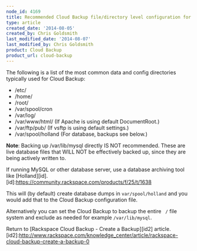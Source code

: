 ```yaml
---
node_id: 4169
title: Recommended Cloud Backup file/directory level configuration for a Linux server
type: article
created_date: '2014-08-05'
created_by: Chris Goldsmith
last_modified_date: '2014-08-07'
last_modified_by: Chris Goldsmith
product: Cloud Backup
product_url: cloud-backup
---
```


The following is a list of the most common data and config directories typically used for Cloud Backup:

* /etc/
* /home/
* /root/
* /var/spool/cron
* /var/log/
* /var/www/html/ (If Apache is using default DocumentRoot.)
* /var/ftp/pub/ (If vsftp is using default settings.)
* /var/spool/holland (For database, backups see below.)

__Note__: Backing up /var/lib/mysql directly IS NOT recommended. These are live database files that WILL NOT be effectively backed up, since they are being actively written to.

If running MySQL or other database server, use a database archiving tool like [Holland][id].
[id]:https://community.rackspace.com/products/f/25/t/1638


This will (by default) create database dumps in `var/spool/holland` and you would add that to the Cloud Backup configuration file.

Alternatively you can set the Cloud Backup to backup the entire ` /` file system and exclude as needed for example `/var/lib/mysql`.



Return to [Rackspace Cloud Backup - Create a Backup][id2]  article.
[id2]:http://www.rackspace.com/knowledge_center/article/rackspace-cloud-backup-create-a-backup-0
